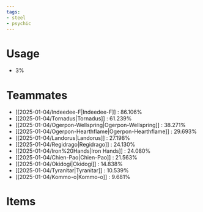 ```yaml
---
tags:
- steel
- psychic
---
```

# Usage
- 3%
# Teammates
- [[2025-01-04/Indeedee-F|Indeedee-F]] : 86.106%
- [[2025-01-04/Tornadus|Tornadus]] : 61.239%
- [[2025-01-04/Ogerpon-Wellspring|Ogerpon-Wellspring]] : 38.271%
- [[2025-01-04/Ogerpon-Hearthflame|Ogerpon-Hearthflame]] : 29.693%
- [[2025-01-04/Landorus|Landorus]] : 27.198%
- [[2025-01-04/Regidrago|Regidrago]] : 24.130%
- [[2025-01-04/Iron%20Hands|Iron Hands]] : 24.080%
- [[2025-01-04/Chien-Pao|Chien-Pao]] : 21.563%
- [[2025-01-04/Okidogi|Okidogi]] : 14.838%
- [[2025-01-04/Tyranitar|Tyranitar]] : 10.539%
- [[2025-01-04/Kommo-o|Kommo-o]] : 9.681%
# Items